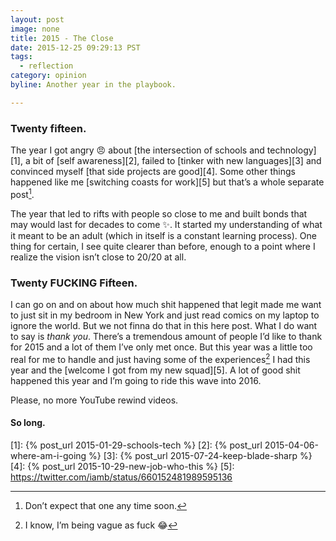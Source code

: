 ```yaml
---
layout: post
image: none
title: 2015 - The Close
date: 2015-12-25 09:29:13 PST
tags:
  - reflection
category: opinion
byline: Another year in the playbook.

---
```


### Twenty fifteen.
The year I got angry :angry: about [the intersection of schools and technology][1],
a bit of [self awareness][2], failed to [tinker with new languages][3] and
convinced myself [that side projects are good][4]. Some other things happened
like me [switching coasts for work][5] but that’s a whole separate post[^1].

The year that led to rifts with people so close to me and built bonds that may
would last for decades to come :sparkles:. It started my understanding of what
it meant to be an adult (which in itself is a constant learning process). One
thing for certain, I see quite clearer than before, enough to a point where I
realize the vision isn’t close to 20/20 at all.

### Twenty FUCKING Fifteen.

I can go on and on about how much shit happened that legit made me want to just
sit in my bedroom in New York and just read comics on my laptop to ignore the
world. But we not finna do that in this here post. What I do want to say is
*thank you*. There’s a tremendous amount of people I’d like to thank for 2015
and a lot of them I’ve only met once. But this year was a little too real for me
to handle and just having some of the experiences[^2] I had this year and the
[welcome I got from my new squad][5]. A lot of good shit happened this year and
I’m going to ride this wave into 2016.

Please, no more YouTube rewind videos.

#### So long.

[1]: {% post_url 2015-01-29-schools-tech %}
[2]: {% post_url 2015-04-06-where-am-i-going %}
[3]: {% post_url 2015-07-24-keep-blade-sharp %}
[4]: {% post_url 2015-10-29-new-job-who-this %}
[5]: https://twitter.com/iamb/status/660152481989595136
[^1]: Don’t expect that one any time soon.
[^2]: I know, I’m being vague as fuck :joy:
